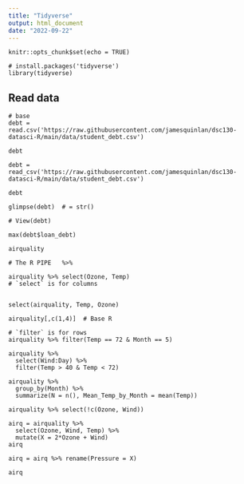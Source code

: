 ```yaml
---
title: "Tidyverse"
output: html_document
date: "2022-09-22"
---
```


```{r setup, include=FALSE}
knitr::opts_chunk$set(echo = TRUE)
```

```{r}
# install.packages('tidyverse')
library(tidyverse)
```


## Read data

```{r}
# base
debt = read.csv('https://raw.githubusercontent.com/jamesquinlan/dsc130-datasci-R/main/data/student_debt.csv')
```

```{r}
debt
```
```{r}
debt = read_csv('https://raw.githubusercontent.com/jamesquinlan/dsc130-datasci-R/main/data/student_debt.csv')
```

```{r}
debt
```

```{r}
glimpse(debt)  # = str()
```

```{r}
# View(debt)
```

```{r}
max(debt$loan_debt)
```
```{r}
airquality
```
```{r}
# The R PIPE   %>%

airquality %>% select(Ozone, Temp)
# `select` is for columns


```

```{r}
select(airquality, Temp, Ozone)
```

```{r}
airquality[,c(1,4)]  # Base R

```

```{r}
# `filter` is for rows
airquality %>% filter(Temp == 72 & Month == 5)
```

```{r}
airquality %>% 
  select(Wind:Day) %>% 
  filter(Temp > 40 & Temp < 72)
```

```{r}
airquality %>% 
  group_by(Month) %>%
  summarize(N = n(), Mean_Temp_by_Month = mean(Temp))
```

```{r}
airquality %>% select(!c(Ozone, Wind))
```

```{r}
airq = airquality %>% 
  select(Ozone, Wind, Temp) %>% 
  mutate(X = 2*Ozone + Wind)
airq
```



```{r}
airq = airq %>% rename(Pressure = X)
```

```{r}
airq
```



